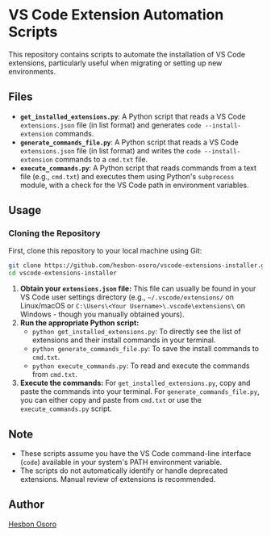 # VS Code Extension Automation Scripts

This repository contains scripts to automate the installation of VS Code extensions, particularly useful when migrating or setting up new environments.

## Files

* **`get_installed_extensions.py`**: A Python script that reads a VS Code `extensions.json` file (in list format) and generates `code --install-extension` commands.
* **`generate_commands_file.py`**: A Python script that reads a VS Code `extensions.json` file (in list format) and writes the `code --install-extension` commands to a `cmd.txt` file.
* **`execute_commands.py`**: A Python script that reads commands from a text file (e.g., `cmd.txt`) and executes them using Python's `subprocess` module, with a check for the VS Code path in environment variables.

## Usage

### Cloning the Repository

First, clone this repository to your local machine using Git:

```bash
git clone https://github.com/hesbon-osoro/vscode-extensions-installer.git
cd vscode-extensions-installer
```

1.  **Obtain your `extensions.json` file:** This file can usually be found in your VS Code user settings directory (e.g., `~/.vscode/extensions/` on Linux/macOS or `C:\Users\<Your Username>\.vscode\extensions\` on Windows - though you manually obtained yours).
2.  **Run the appropriate Python script:**
    * `python get_installed_extensions.py`: To directly see the list of extensions and their install commands in your terminal.
    * `python generate_commands_file.py`: To save the install commands to `cmd.txt`.
    * `python execute_commands.py`: To read and execute the commands from `cmd.txt`.
3.  **Execute the commands:** For `get_installed_extensions.py`, copy and paste the commands into your terminal. For `generate_commands_file.py`, you can either copy and paste from `cmd.txt` or use the `execute_commands.py` script.

## Note

* These scripts assume you have the VS Code command-line interface (`code`) available in your system's PATH environment variable.
* The scripts do not automatically identify or handle deprecated extensions. Manual review of extensions is recommended.

## Author

[Hesbon Osoro](https://github.com/hesbon-osoro)